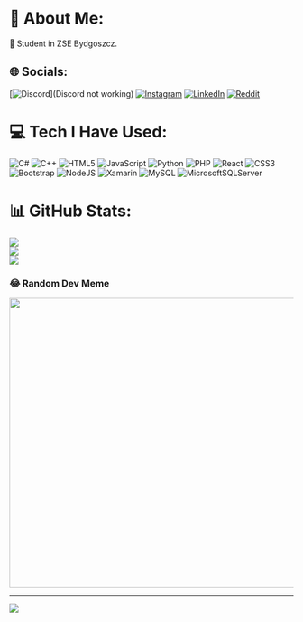 # 💫 About Me:
🔭 Student in ZSE Bydgoszcz.


## 🌐 Socials:
[![Discord](https://img.shields.io/badge/Discord-%237289DA.svg?logo=discord&logoColor=white)](Discord not working) [![Instagram](https://img.shields.io/badge/Instagram-%23E4405F.svg?logo=Instagram&logoColor=white)](https://instagram.com/jeremy_clakson?igshid=MGNiNDI5ZTU=) [![LinkedIn](https://img.shields.io/badge/LinkedIn-%230077B5.svg?logo=linkedin&logoColor=white)](https://www.linkedin.com/in/jarema-feter-947b35269/) [![Reddit](https://img.shields.io/badge/Reddit-%23FF4500.svg?logo=Reddit&logoColor=white)](https://reddit.com/user/Sir_Lancelot_Du_Lac) 

# 💻 Tech I Have Used:
![C#](https://img.shields.io/badge/c%23-%23239120.svg?style=for-the-badge&logo=c-sharp&logoColor=white) ![C++](https://img.shields.io/badge/c++-%2300599C.svg?style=for-the-badge&logo=c%2B%2B&logoColor=white) ![HTML5](https://img.shields.io/badge/html5-%23E34F26.svg?style=for-the-badge&logo=html5&logoColor=white) ![JavaScript](https://img.shields.io/badge/javascript-%23323330.svg?style=for-the-badge&logo=javascript&logoColor=%23F7DF1E) ![Python](https://img.shields.io/badge/python-3670A0?style=for-the-badge&logo=python&logoColor=ffdd54) ![PHP](https://img.shields.io/badge/php-%23777BB4.svg?style=for-the-badge&logo=php&logoColor=white) ![React](https://img.shields.io/badge/react-%2320232a.svg?style=for-the-badge&logo=react&logoColor=%2361DAFB) ![CSS3](https://img.shields.io/badge/css3-%231572B6.svg?style=for-the-badge&logo=css3&logoColor=white) ![Bootstrap](https://img.shields.io/badge/bootstrap-%23563D7C.svg?style=for-the-badge&logo=bootstrap&logoColor=white) ![NodeJS](https://img.shields.io/badge/node.js-6DA55F?style=for-the-badge&logo=node.js&logoColor=white) ![Xamarin](https://img.shields.io/badge/Xamarin-3199DC?style=for-the-badge&logo=xamarin&logoColor=white) ![MySQL](https://img.shields.io/badge/mysql-%2300f.svg?style=for-the-badge&logo=mysql&logoColor=white) ![MicrosoftSQLServer](https://img.shields.io/badge/Microsoft%20SQL%20Sever-CC2927?style=for-the-badge&logo=microsoft%20sql%20server&logoColor=white)
# 📊 GitHub Stats:
![](https://github-readme-stats.vercel.app/api?username=Sir-Lancelot-Du-Lac&theme=highcontrast&hide_border=false&include_all_commits=true&count_private=true)<br/>
![](https://github-readme-streak-stats.herokuapp.com/?user=Sir-Lancelot-Du-Lac&theme=highcontrast&hide_border=false)<br/>
![](https://github-readme-stats.vercel.app/api/top-langs/?username=Sir-Lancelot-Du-Lac&theme=highcontrast&hide_border=false&include_all_commits=true&count_private=true&layout=compact)

### 😂 Random Dev Meme
<img src="https://rm.up.railway.app/" width="512px"/>

---
[![](https://visitcount.itsvg.in/api?id=Sir-Lancelot-Du-Lac&icon=0&color=1)](https://visitcount.itsvg.in)

<!-- Proudly created with GPRM ( https://gprm.itsvg.in ) -->
